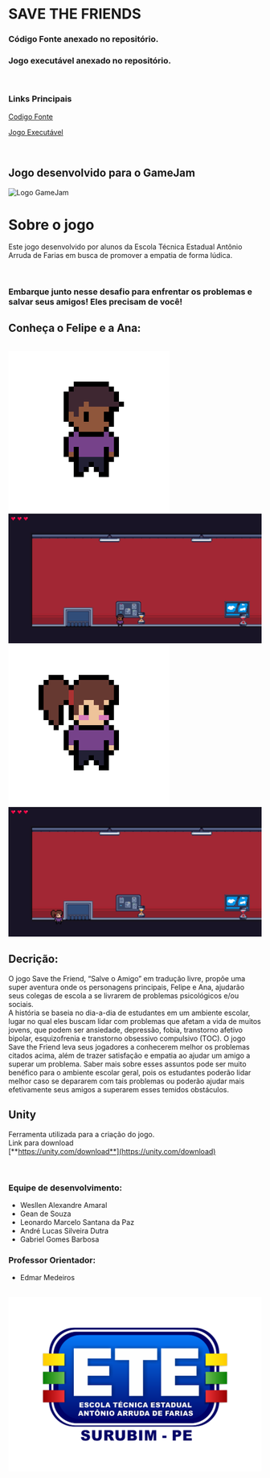 # SAVE THE FRIENDS

### Código Fonte anexado no repositório.
### Jogo executável anexado no repositório.

</br>

### Links Principais

<a href="https://drive.google.com/drive/folders/11T89hfISIDi83k2KryipoOEah3qGZLpZ?usp=sharing">
  Codigo Fonte
</a>

<a href="/Jogo-Executável/
executavel.zip ">
  Jogo Executável
</a>

</br>

## Jogo desenvolvido para o GameJam
![Logo GameJam](https://github.com/Wesllenbr/SAVE-THE-FRIENDS/blob/84116d71930c0da5f4cb36f2ef81aa636b85f03b/Imagens/Screenshot_20220925-102851.jpg)
</br>

# Sobre o jogo

Este jogo desenvolvido por alunos da Escola Técnica Estadual Antônio Arruda de Farias em busca de promover a empatia de forma lúdica. 

</br>

### Embarque junto nesse desafio para enfrentar os problemas e salvar seus amigos! Eles precisam de você!

## Conheça o Felipe e a Ana:

</br>

<img src="/Imagens/boy.gif" alt="boy gif"> 
 
<img src="/Imagens/boy-stage.png" alt="boy in the stage"> 

</br>

<img src="/Imagens/girl.gif" alt="girl gif"> 
 
<img src="/Imagens/girl-stage.png" alt="girl in the stage"> 

## Decrição: </br>

O jogo Save the Friend, “Salve o Amigo” em tradução livre, propõe uma super aventura onde os personagens principais, Felipe e Ana, ajudarão seus colegas de escola a se livrarem de problemas psicológicos e/ou sociais.    
A história se baseia no dia-a-dia de estudantes em um ambiente escolar, lugar no qual eles buscam lidar com problemas que afetam a vida de muitos jovens, que podem ser ansiedade, depressão, fobia, transtorno afetivo bipolar, esquizofrenia e transtorno obsessivo compulsivo (TOC).
O jogo Save the Friend leva seus jogadores a conhecerem melhor os problemas citados acima, além de trazer satisfação e empatia ao ajudar um amigo a superar um problema. Saber mais sobre esses assuntos pode ser muito benéfico para o ambiente escolar geral, pois os estudantes poderão lidar melhor caso se depararem com tais problemas ou poderão ajudar mais efetivamente seus amigos a superarem esses temidos obstáculos.  

## Unity
Ferramenta utilizada para a criação do jogo.</br>
Link para download </br>
[**https://unity.com/download**](https://unity.com/download)

</br>

### Equipe de desenvolvimento:

* Wesllen Alexandre Amaral
* Gean de Souza 
* Leonardo Marcelo Santana da Paz
* André Lucas Silveira Dutra
* Gabriel Gomes Barbosa

### Professor Orientador:

* Edmar Medeiros

</br>

<img src="/Imagens/ete-logo.png" alt="ete-logo"> 










